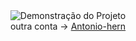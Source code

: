 <div align="center">
  <img src="https://www.icegif.com/wp-content/uploads/2023/05/icegif-796.gif" alt="Demonstração do Projeto">
</div>

<div align="center" style={{margin-top:5px}}>
 <span>outra conta -></span>
 <a href="https://github.com/Antonio-henr">Antonio-hern</a>
</div>
